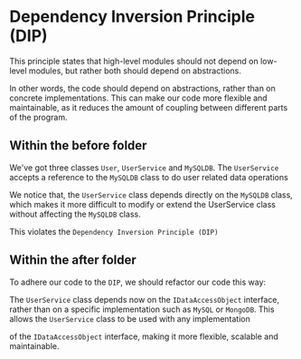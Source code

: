 # Dependency Inversion Principle (DIP)

This principle states that high-level modules should not depend on low-level modules, but rather both should depend on abstractions.

In other words, the code should depend on abstractions, rather than on concrete implementations. This can make our code more flexible and maintainable, as it reduces the amount of coupling between different parts of the program.

## Within the before folder

We've got three classes `User`, `UserService` and `MySQLDB`. The `UserService` accepts a reference to the `MySQLDB` class to do user related data operations

We notice that, the `UserService` class depends directly on the `MySQLDB` class, which makes it more difficult to modify or extend the UserService class without affecting the `MySQLDB` class.

This violates the `Dependency Inversion Principle (DIP)`

## Within the after folder

To adhere our code to the `DIP`, we should refactor our code this way:

The `UserService` class depends now on the `IDataAccessObject` interface, rather than on a specific implementation such as `MySQL` or `MongoDB`. This allows the `UserService` class to be used with any implementation

of the `IDataAccessObject` interface, making it more flexible, scalable and maintainable.
